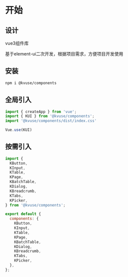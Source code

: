 
# 开始

## 设计

vue3组件库

基于element-ui二次开发，根据项目需求，方便项目开发使用

## 安装

```bash
npm i @kvuse/components
```

## 全局引入

```js
import { createApp } from 'vue';
import { KUI } from '@kvuse/components';
import '@kvuse/components/dist/index.css'

Vue.use(KUI)
```

## 按需引入

```js
import {
  KButton,
  KInput,
  KTable,
  KPage,
  KBatchTable,
  KDialog,
  KBreadcrumb,
  KTabs,
  KPicker,
} from '@kvuse/components';

export default {
  components: {
    KButton,
    KInput,
    KTable,
    KPage,
    KBatchTable,
    KDialog,
    KBreadcrumb,
    KTabs,
    KPicker,
  },
};
```
